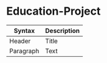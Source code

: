 # Education-Project

| Syntax | Description |
| ----------- | ----------- |
| Header | Title |
| Paragraph | Text |
